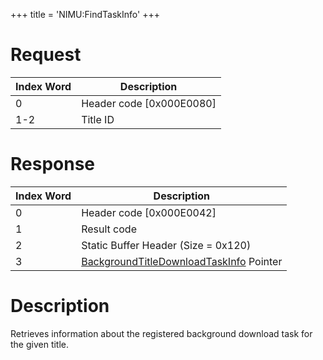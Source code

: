 +++
title = 'NIMU:FindTaskInfo'
+++

# Request

| Index Word | Description                |
|------------|----------------------------|
| 0          | Header code \[0x000E0080\] |
| 1-2        | Title ID                   |

# Response

| Index Word | Description                                                                                        |
|------------|----------------------------------------------------------------------------------------------------|
| 0          | Header code \[0x000E0042\]                                                                         |
| 1          | Result code                                                                                        |
| 2          | Static Buffer Header (Size = 0x120)                                                                |
| 3          | [BackgroundTitleDownloadTaskInfo](NIM_Services#BackgroundTitleDownloadTaskInfo "wikilink") Pointer |

# Description

Retrieves information about the registered background download task for
the given title.